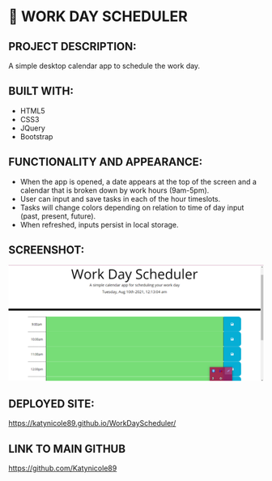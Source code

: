 # 📆 WORK DAY SCHEDULER


## PROJECT DESCRIPTION:
A simple desktop calendar app to schedule the work day. 

## BUILT WITH:
* HTML5
* CSS3
* JQuery
* Bootstrap

## FUNCTIONALITY AND APPEARANCE:
* When the app is opened, a date appears at the top of the screen and a calendar that is broken down by work hours (9am-5pm). 
* User can input and save tasks in each of the hour timeslots. 
* Tasks will change colors depending on relation to time of day input (past, present, future).
* When refreshed, inputs persist in local storage. 

## SCREENSHOT:
![image](https://github.com/Katynicole89/WorkDayScheduler/blob/develop/assets/images/workday.png)


## DEPLOYED SITE:
https://katynicole89.github.io/WorkDayScheduler/

## LINK TO MAIN GITHUB
https://github.com/Katynicole89